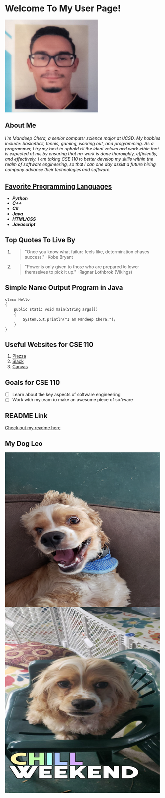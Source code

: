 # Welcome To My User Page!

<img src="images/profile.jpg" width=300 height=300 align=center>

## **About Me**

###### I'm Mandeep Chera, a senior computer science major at UCSD. My hobbies include: basketball, tennis, gaming, working out, and programming. As a programmer, I try my best to uphold all the ideal values and work ethic that is expected of me by ensuring that my work is done thoroughly, efficiently, and effectively. I am taking CSE 110 to better develop my skills within the realm of software engineering, so that I can one day assist a future hiring company advance their technologies and software.

## [**Favorite Programming Languages**](README.md)

- ***Python***
- ***C++***
- ***C#***
- ***Java***
- ***HTML/CSS***
- ***Javascript***

## **Top Quotes To Live By**

1. > "Once you know what failure feels like, determination chases success." -Kobe Bryant

2. > "Power is only given to those who are prepared to lower themselves to pick it up." -Ragnar Lothbrok (Vikings)

## **Simple Name Output Program in Java**

```
class Hello
{
    public static void main(String args[])
    {
        System.out.println("I am Mandeep Chera.");
    }
}
```

## **Useful Websites for CSE 110**

1. [Piazza](https://piazza.com/)
2. [Slack](https://slack.com/)
3. [Canvas](https://canvas.ucsd.edu/)

## **Goals for CSE 110**

- [ ] Learn about the key aspects of software engineering
- [ ] Work with my team to make an awesome piece of software

## **README Link**

[Check out my readme here](README.md)

## **My Dog Leo**

<img src="images/leo1.jpg" width=500 height=500 align=center>

<img src="images/leo2.jpg" width=500 height=600 align=center>
